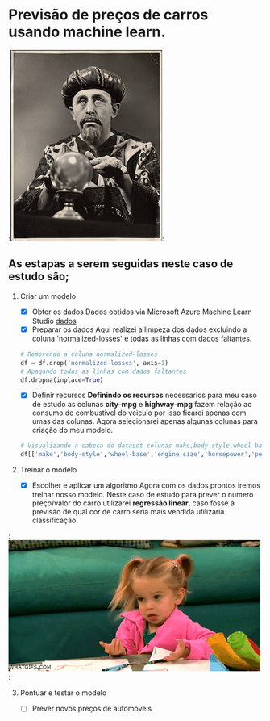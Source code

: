 # Previsão de preços de carros usando machine learn.

:![Funny Predction](funnyPrediction.jpeg):

## As estapas a serem seguidas neste caso de estudo são;

1. Criar um modelo

    - [x] Obter os dados
    Dados obtidos via Microsoft Azure Machine Learn Studio [dados](automobile_price_data_raw_.csv)
    - [x] Preparar os dados
    Aqui realizei a limpeza dos dados excluindo a coluna 'normalized-losses' e todas as linhas com dados faltantes.
    ```python
    # Removendo a coluna normalized-losses
    df = df.drop('normalized-losses', axis=1)
    # Apagando todas as linhas com dados faltantes
    df.dropna(inplace=True)
    ```
    - [x] Definir recursos
    **Definindo os recursos** necessarios para meu caso de estudo as colunas **city-mpg** e **highway-mpg** fazem relação ao consumo de combustivel do veiculo por isso ficarei apenas com umas das colunas. Agora selecionarei apenas algunas colunas para criação do meu modelo.
    ```python
    # Visualizando a cabeça do dataset colunas make,body-style,wheel-base,engine-size,horsepower,peak-rpm,highway-mpg,price
    df[['make','body-style','wheel-base','engine-size','horsepower','peak-rpm','highway-mpg','price']].head()
    ```    
    
2. Treinar o modelo

    - [x] Escolher e aplicar um algoritmo
    Agora com os dados prontos iremos treinar nosso modelo.
    Neste caso de estudo para prever o numero preço/valor do carro utilizarei **regressão linear**, caso fosse a previsão de qual cor de carro seria mais vendida utilizaria classificação.
    
:![giphy.gif](giphy.gif):

3. Pontuar e testar o modelo

    - [ ] Prever novos preços de automóveis
